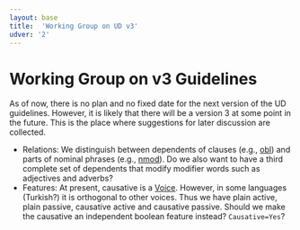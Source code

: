 ```yaml
---
layout: base
title:  'Working Group on UD v3'
udver: '2'
---
```


# Working Group on v3 Guidelines

As of now, there is no plan and no fixed date for the next version of the UD
guidelines. However, it is likely that there will be a version 3 at some point
in the future. This is the place where suggestions for later discussion are
collected.

* Relations: We distinguish between dependents of clauses (e.g., [obl]())
  and parts of nominal phrases (e.g., [nmod]()). Do we also want to have a
  third complete set of dependents that modify modifier words such as adjectives
  and adverbs?
* Features: At present, causative is a [Voice](). However, in some languages
  (Turkish?) it is orthogonal to other voices. Thus we have plain active, plain
  passive, causative active and causative passive. Should we make the causative
  an independent boolean feature instead? `Causative=Yes`?

